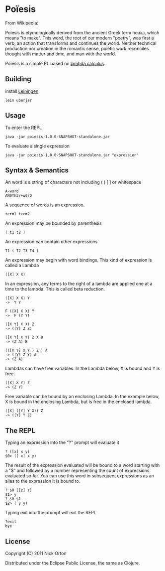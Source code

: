 # Poïesis

From Wikipedia:

Poïesis is etymologically derived from the ancient Greek term ποιέω, which 
means "to make". This word, the root of our modern "poetry", was first a verb,
an action that transforms and continues the world. Neither technical production
nor creation in the romantic sense, poïetic work reconciles thought with matter
and time, and man with the world. 

Poiesis is a simple PL based on 
[lambda calculus](http://en.wikipedia.org/wiki/Lambda_calculus).

## Building

install [Leiningen](https://github.com/technomancy/leiningen)

    lein uberjar

## Usage

To enter the REPL

    java -jar poiesis-1.0.0-SNAPSHOT-standalone.jar    

To evaluate a single expression

    java -jar poiesis-1.0.0-SNAPSHOT-standalone.jar "expression"    

## Syntax & Semantics

An word is a string of characters not including ( ) [ ] or whitespace

    A-word 
    AN0Th3r+w0rD

A sequence of words is an expression.

    term1 term2

An expression may be bounded by parenthesis

    ( t1 t2 )

An expression can contain other expressions

    T1 ( T2 T3 T4 )

An expression may begin with word bindings.  This kind of expression is
called a Lambda

    ([X] X X)

In an expression, any terms to the right of a lambda are applied one at a time
to the lambda.  This is called beta reduction.
  
    ([X] X X) Y  
    ->  Y Y

    F ([X] X X) Y  
    ->  F (Y Y)

    ([X Y] X X) Z 
    -> ([Y] Z Z)

    ([X Y] X Y) Z A B  
    -> (Z A) B

    (([X Y] X Y ) Z ) A
    -> ([Y] Z Y) A
    -> (Z A)

Lambdas can have free variables.  In the Lambda below, X is bound and Y 
is free.

    ([X] X Y) Z
    -> (Z Y)

Free variable can be bound by an enclosing Lambda.  In the example below, X is
bound in the enclosing Lambda, but is free in the enclosed lambda.

    ([X] ([Y] Y X)) Z
    -> ([Y] Y Z)

## The REPL

Typing an expression into the "?" prompt will evaluate it

    ? ([x] x y)
    $0> ([ x] x y)

The result of the expression evaluated will be bound to a word starting with a
"$" and followed by a number representing the count of expressions evaluated so
far.  You can use this word in subsequent expressions as an alias to the
expression it is bound to.

    ? $0 ([z] z)
    $1> y
    ? $0 $1
    $2> ( y y)
   
Typing exit into the prompt will exit the REPL
  
    ?exit
    bye


## License

Copyright (C) 2011 Nick Orton

Distributed under the Eclipse Public License, the same as Clojure.
